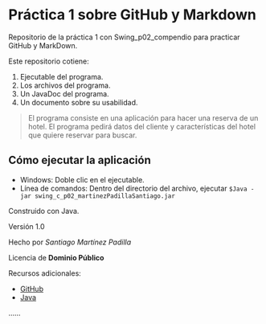 # Práctica 1 sobre GitHub y Markdown
Repositorio de la práctica 1 con Swing_p02_compendio para practicar GitHub y MarkDown.

Este repositorio cotiene:
  1. Ejecutable del programa.
  2. Los archivos del programa.
  3. Un JavaDoc del programa.
  4. Un documento sobre su usabilidad.
  
> El programa consiste en una aplicación para hacer una reserva de un hotel.
> El programa pedirá datos del cliente y características del hotel que quiere reservar para buscar.

## Cómo ejecutar la aplicación
  * Windows: Doble clic en el ejecutable.
  * Línea de comandos: Dentro del directorio del archivo, ejecutar `$Java -jar swing_c_p02_martinezPadillaSantiago.jar`
  
Construido con Java.

Versión 1.0

Hecho por *Santiago Martínez Padilla*

Licencia de **Dominio Público**

Recursos adicionales:
 * [GitHub](https://github.com)
 * [Java](https://www.java.com/es/download/)
 
……
